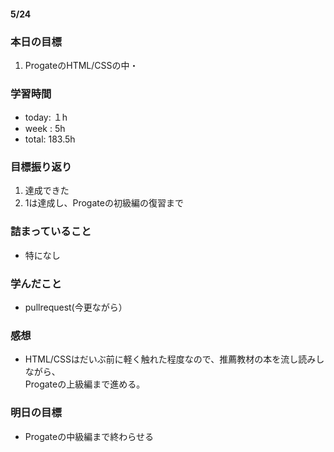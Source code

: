 #### 5/24
### 本日の目標
1. ProgateのHTML/CSSの中・
### 学習時間  
- today: １h
- week : 5h
- total: 183.5h 
### 目標振り返り
1. 達成できた
2. 1は達成し、Progateの初級編の復習まで
### 詰まっていること
- 特になし
### 学んだこと
- pullrequest(今更ながら）
### 感想
- HTML/CSSはだいぶ前に軽く触れた程度なので、推薦教材の本を流し読みしながら、  
Progateの上級編まで進める。
### 明日の目標
- Progateの中級編まで終わらせる
